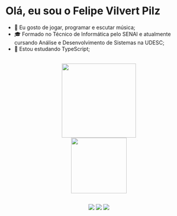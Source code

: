 <h1> Olá, eu sou o Felipe Vilvert Pilz </h1>

- 👀 Eu gosto de jogar, programar e escutar música;
- ‍🎓 Formado no Técnico de Informática pelo SENAI e atualmente cursando Análise e Desenvolvimento de Sistemas na UDESC;
- 🌱 Estou estudando TypeScript;<br><br>



<div>
  <p align="center">
    <a href="https://github.com/felipepilz">
    <img height="200em" src="https://github-readme-stats.vercel.app/api?username=felipepilz&show_icons=true&theme=tokyonight&include_all_commits=true&count_private=true"/><br>
    <img height="150em" src="https://github-readme-stats.vercel.app/api/top-langs/?username=felipepilz&layout=compact&langs_count=7&theme=tokyonight"/>
  </p>
</div>

 ##
<div align="center"> 
  <a href = "mailto:felipevilvertpilz@gmail.com"><img src="https://img.shields.io/badge/-Gmail-BB001B?style=for-the-badge&logo=gmail&logoColor=white" target="_blank"></a>
  <a href = "https://www.linkedin.com/in/felipe-vilvert-pilz-b623a6197" target="_blank"><img src="https://img.shields.io/badge/-LinkedIn-%230077B5?style=for-the-badge&logo=linkedin&logoColor=white" target="_blank"></a>
  <a href="https://steamcommunity.com/id/felipepilz/"><img src="https://img.shields.io/badge/-Steam-%23333?style=for-the-badge&logo=steam&logoColor=white" target="_blank"></a>
</div>


